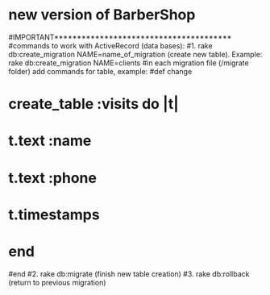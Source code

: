 # new version of BarberShop
#IMPORTANT***************************************
#commands to work with ActiveRecord (data bases):
#1. rake db:create_migration NAME=name_of_migration (create new table). Example: rake db:create_migration NAME=clients
#in each migration file (/migrate folder) add commands for table, example:
#def change
#	create_table :visits do |t|
#		t.text :name
#		t.text :phone
#
#		t.timestamps
#	end
#end
#2. rake db:migrate (finish new table creation)
#3. rake db:rollback (return to previous migration)